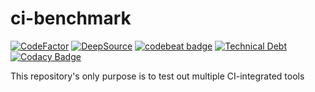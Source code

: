 # ci-benchmark

[![CodeFactor](https://www.codefactor.io/repository/github/frgfm/ci-benchmark/badge)](https://www.codefactor.io/repository/github/frgfm/ci-benchmark)
[![DeepSource](https://deepsource.io/gh/frgfm/ci-benchmark.svg/?label=active+issues&show_trend=true&token=vQZ-BPGQGcaH6f6R1WenVBmk)](https://deepsource.io/gh/frgfm/ci-benchmark/?ref=repository-badge)
[![codebeat badge](https://codebeat.co/badges/8840ed0e-1b83-40c0-823a-25a6dbf7ab47)](https://codebeat.co/projects/github-com-frgfm-ci-benchmark-main)
[![Technical Debt](https://sonarcloud.io/api/project_badges/measure?project=frgfm_ci-benchmark&metric=sqale_index)](https://sonarcloud.io/summary/new_code?id=frgfm_ci-benchmark)
[![Codacy Badge](https://app.codacy.com/project/badge/Grade/571e84d1b1b74a6b9f1a639ca06e3e06)](https://www.codacy.com/gh/frgfm/ci-benchmark/dashboard?utm_source=github.com&utm_medium=referral&utm_content=frgfm/ci-benchmark&utm_campaign=Badge_Grade)

This repository's only purpose is to test out multiple CI-integrated tools
